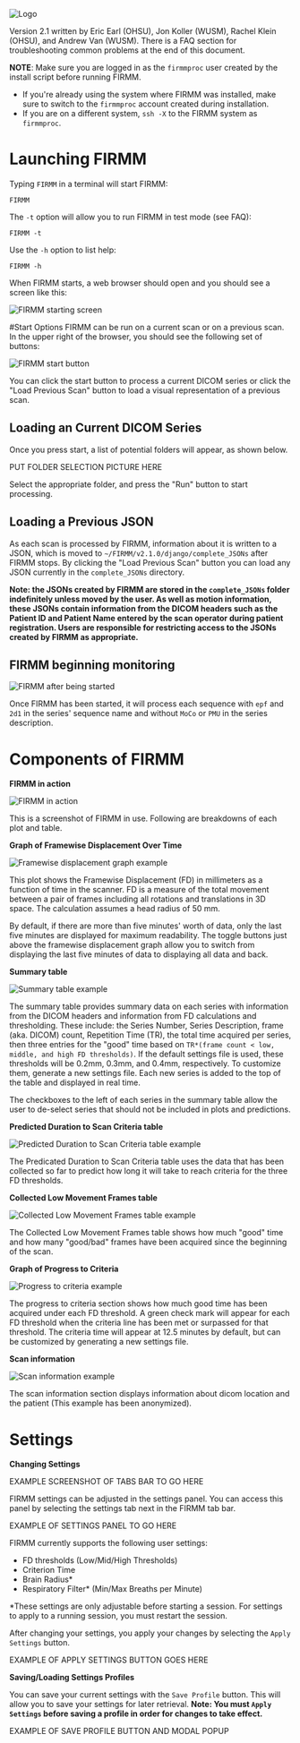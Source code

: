 ![Logo](img/FirmmLogo.png)

Version 2.1 written by Eric Earl (OHSU), Jon Koller (WUSM), Rachel Klein (OHSU), and Andrew Van (WUSM).  There is a FAQ section for troubleshooting common problems at the end of this document.

**NOTE**: Make sure you are logged in as the `firmmproc` user created by the install script before running FIRMM.

* If you're already using the system where FIRMM was installed, make sure to switch to the `firmmproc` account created during installation.
* If you are on a different system, `ssh -X` to the FIRMM system as `firmmproc`.

# Launching FIRMM

Typing `FIRMM` in a terminal will start FIRMM:

```
FIRMM
```

The `-t` option will allow you to run FIRMM in test mode (see FAQ):

```
FIRMM -t
```

Use the `-h` option to list help:

```
FIRMM -h
```

When FIRMM starts, a web browser should open and you should see a screen like this:

![FIRMM starting screen](img/FIRMM_start_screen.png)

<div class="page-break"></div>

#Start Options
FIRMM can be run on a current scan or on a previous scan.
In the upper right of the browser, you should see the following set of buttons:

![FIRMM start button](img/FIRMM_start_button.png)

You can click the start button to process a current DICOM series or click the "Load Previous Scan" button to load a visual representation of a previous scan.

## Loading an Current DICOM Series
Once you press start, a list of potential folders will appear, as shown below.

PUT FOLDER SELECTION PICTURE HERE

Select the appropriate folder, and press the "Run" button to start processing.

## Loading a Previous JSON
As each scan is processed by FIRMM, information about it is written to a JSON, which is moved to `~/FIRMM/v2.1.0/django/complete_JSONs` after FIRMM stops. By clicking the "Load Previous Scan" button you can load any JSON currently in the `complete_JSONs` directory.

**Note: the JSONs created by FIRMM are stored in the `complete_JSONs` folder indefinitely unless moved by the user. As well as motion information, these JSONs contain information from the DICOM headers such as the Patient ID and Patient Name entered by the scan operator during patient registration. Users are responsible for restricting access to the JSONs created by FIRMM as appropriate.**

<div class="page-break"></div>

## FIRMM beginning monitoring

![FIRMM after being started](img/FIRMM_started.png)

Once FIRMM has been started, it will process each sequence with `epf` and `2d1` in the series' sequence name and without `MoCo` or `PMU` in the series description.

<div class="page-break"></div>

# Components of FIRMM

**FIRMM in action**

![FIRMM in action](img/FIRMM_action_screen.png)

This is a screenshot of FIRMM in use.  Following are breakdowns of each plot and table.

<div class="page-break"></div>

**Graph of Framewise Displacement Over Time**

![Framewise displacement graph example](img/framewise_displacement.png)

This plot shows the Framewise Displacement (FD) in millimeters as a function of time in the scanner.  FD is a measure of the total movement between a pair of frames including all rotations and translations in 3D space.  The calculation assumes a head radius of 50 mm.

By default, if there are more than five minutes' worth of data, only the last five minutes are displayed for maximum readability. The toggle buttons just above the framewise displacement graph allow you to switch from displaying the last five minutes of data to displaying all data and back.

**Summary table**

![Summary table example](img/summary_table.png)

The summary table provides summary data on each series with information from the DICOM headers and information from FD calculations and thresholding.  These include: the Series Number, Series Description, frame (aka. DICOM) count, Repetition Time (TR), the total time acquired per series, then three entries for the "good" time based on `TR*(frame count < low, middle, and high FD thresholds)`. If the default settings file is used, these thresholds will be 0.2mm, 0.3mm, and 0.4mm, respectively. To customize them, generate a new settings file. Each new series is added to the top of the table and displayed in real time.

The checkboxes to the left of each series in the summary table allow the user to de-select series that should not be included in plots and predictions.

<div class="page-break"></div>

**Predicted Duration to Scan Criteria table**

![Predicted Duration to Scan Criteria table example](img/predicted_table.png)

The Predicated Duration to Scan Criteria table uses the data that has been collected so far to predict how long it will take to reach criteria for the three FD thresholds.

**Collected Low Movement Frames table**

![Collected Low Movement Frames table example](img/collected_low_movement_table.png)

The Collected Low Movement Frames table shows how much "good" time and how many "good/bad" frames have been acquired since the beginning of the scan.

**Graph of Progress to Criteria**

![Progress to criteria example](img/progress_to_criteria.png)

The progress to criteria section shows how much good time has been acquired under each FD threshold. A green check mark will appear for each FD threshold when the criteria line has been met or surpassed for that threshold. The criteria time will appear at 12.5 minutes by default, but can be customized by generating a new settings file.

**Scan information**

![Scan information example](img/scan_information.png)

The scan information section displays information about dicom location and the patient (This example has been anonymized).

# Settings

**Changing Settings**

EXAMPLE SCREENSHOT OF TABS BAR TO GO HERE

FIRMM settings can be adjusted in the settings panel. You can access this panel by selecting the settings tab next in the FIRMM tab bar.

EXAMPLE OF SETTINGS PANEL TO GO HERE

FIRMM currently supports the following user settings:

- FD thresholds (Low/Mid/High Thresholds)
- Criterion Time
- Brain Radius\*
- Respiratory Filter\* (Min/Max Breaths per Minute)

\*These settings are only adjustable before starting a session. For settings to apply to a running session, you must restart the session.

After changing your settings, you apply your changes by selecting the `Apply Settings` button.

EXAMPLE OF APPLY SETTINGS BUTTON GOES HERE

**Saving/Loading Settings Profiles**

You can save your current settings with the `Save Profile` button. This will allow you to save your settings for later retrieval. **Note: You must `Apply Settings` before saving a profile in order for changes to take effect.**

EXAMPLE OF SAVE PROFILE BUTTON AND MODAL POPUP
